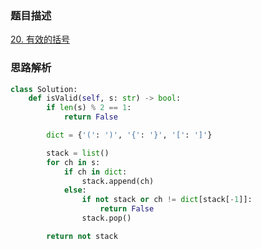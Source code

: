 

### 题目描述

[20. 有效的括号](https://leetcode.cn/problems/valid-parentheses/)

### 思路解析

```python
class Solution:
    def isValid(self, s: str) -> bool:
        if len(s) % 2 == 1:
            return False

        dict = {'(': ')', '{': '}', '[': ']'}

        stack = list()
        for ch in s:
            if ch in dict:
                stack.append(ch)
            else:
                if not stack or ch != dict[stack[-1]]:
                    return False
                stack.pop()

        return not stack
```

